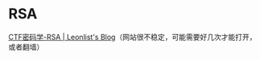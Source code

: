 # RSA
[CTF密码学-RSA | Leonlist's Blog](http://www.leonlist.top/2020/09/21/CTF%e5%af%86%e7%a0%81%e5%ad%a6-RSA/)（网站很不稳定，可能需要好几次才能打开，或者翻墙）